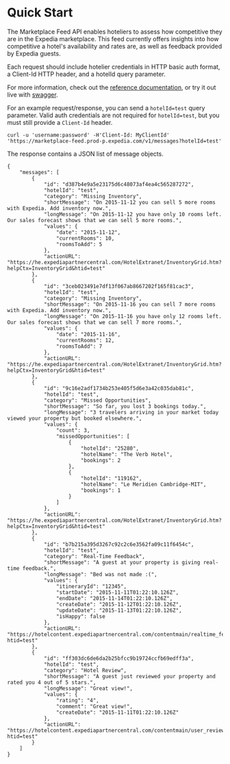 # Quick Start

The Marketplace Feed API enables hoteliers to assess how competitive they are in the Expedia marketplace.  This feed currently offers insights into how competitive a hotel's availability and rates are, as well as feedback provided by Expedia guests.

Each request should include hotelier credentials in HTTP basic auth format, a Client-Id HTTP header, and a hotelId query parameter.

For more information, check out the [reference documentation](reference.html), or try it out live with [swagger](swagger.html).

For an example request/response, you can send a `hotelId=test` query parameter.  Valid auth credentials are not required for `hotelId=test`, but you must still provide a `Client-Id` header.

```
curl -u 'username:password' -H'Client-Id: MyClientId' 'https://marketplace-feed.prod-p.expedia.com/v1/messages?hotelId=test'
```

The response contains a JSON list of message objects.

```
{
    "messages": [
        {
            "id": "d387b4e9a5e23175d6c48073af4ea4c565287272",
            "hotelId": "test",
            "category": "Missing Inventory",
            "shortMessage": "On 2015-11-12 you can sell 5 more rooms with Expedia. Add inventory now.",
            "longMessage": "On 2015-11-12 you have only 10 rooms left. Our sales forecast shows that we can sell 5 more rooms.",
            "values": {
                "date": "2015-11-12",
                "currentRooms": 10,
                "roomsToAdd": 5
            },
            "actionURL": "https://he.expediapartnercentral.com/HotelExtranet/InventoryGrid.htm?helpCtx=InventoryGrid&htid=test"
        },
        {
            "id": "3ceb023491e7df13f067ab8667202f165f81cac3",
            "hotelId": "test",
            "category": "Missing Inventory",
            "shortMessage": "On 2015-11-16 you can sell 7 more rooms with Expedia. Add inventory now.",
            "longMessage": "On 2015-11-16 you have only 12 rooms left. Our sales forecast shows that we can sell 7 more rooms.",
            "values": {
                "date": "2015-11-16",
                "currentRooms": 12,
                "roomsToAdd": 7
            },
            "actionURL": "https://he.expediapartnercentral.com/HotelExtranet/InventoryGrid.htm?helpCtx=InventoryGrid&htid=test"
        },
        {
            "id": "9c16e2adf1734b253e405f5d6e3a42c035dab81c",
            "hotelId": "test",
            "category": "Missed Opportunities",
            "shortMessage": "So far, you lost 3 bookings today.",
            "longMessage": "3 travelers arriving in your market today viewed your property but booked elsewhere.",
            "values": {
                "count": 3,
                "missedOpportunities": [
                    {
                        "hotelId": "25280",
                        "hotelName": "The Verb Hotel",
                        "bookings": 2
                    },
                    {
                        "hotelId": "119162",
                        "hotelName": "Le Meridien Cambridge-MIT",
                        "bookings": 1
                    }
                ]
            },
            "actionURL": "https://he.expediapartnercentral.com/HotelExtranet/InventoryGrid.htm?helpCtx=InventoryGrid&htid=test"
        },
        {
            "id": "b7b215a395d3267c92c2c6e3562fa09c11f6454c",
            "hotelId": "test",
            "category": "Real-Time Feedback",
            "shortMessage": "A guest at your property is giving real-time feedback.",
            "longMessage": "Bed was not made :(",
            "values": {
                "itineraryId": "12345",
                "startDate": "2015-11-11T01:22:10.126Z",
                "endDate": "2015-11-14T01:22:10.126Z",
                "createDate": "2015-11-12T01:22:10.126Z",
                "updateDate": "2015-11-13T01:22:10.126Z",
                "isHappy": false
            },
            "actionURL": "https://hotelcontent.expediapartnercentral.com/contentmain/realtime_feedback.html?htid=test"
        },
        {
            "id": "ff303dc6de6da2b25bfcc9b19724ccfb69edff3a",
            "hotelId": "test",
            "category": "Hotel Review",
            "shortMessage": "A guest just reviewed your property and rated you 4 out of 5 stars.",
            "longMessage": "Great view!",
            "values": {
                "rating": "4",
                "comment": "Great view!",
                "createDate": "2015-11-11T01:22:10.126Z"
            },
            "actionURL": "https://hotelcontent.expediapartnercentral.com/contentmain/user_reviews.html?htid=test"
        }
    ]
}
```
